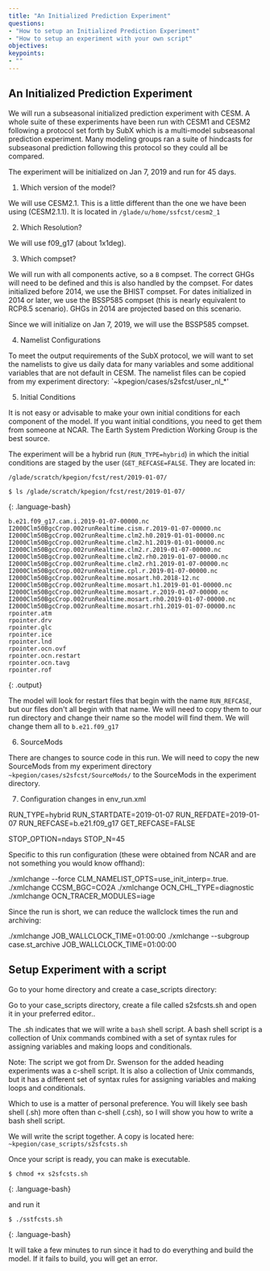 ```yaml
---
title: "An Initialized Prediction Experiment"
questions:
- "How to setup an Initialized Prediction Experiment"
- "How to setup an experiment with your own script"
objectives:
keypoints:
- ""
---
```


## An Initialized Prediction Experiment

We will run a subseasonal initialized prediction experiment with CESM.  A whole suite of these experiments have been run with CESM1 and CESM2 following a protocol set forth by SubX which is a multi-model subseasonal prediction experiment.  Many modeling groups ran a suite of hindcasts for subseasonal prediction following this protocol so they could all be compared. 

The experiment will be initialized on Jan 7, 2019 and run for 45 days.

1. Which version of the model?

We will use CESM2.1.  This is a little different than the one we have been using (CESM2.1.1).  It is located in `/glade/u/home/ssfcst/cesm2_1`

2. Which Resolution?

We will use f09_g17 (about 1x1deg). 

3. Which compset?

We will run with all components active, so a `B` compset.
The correct GHGs will need to be defined and this is also handled by the compset.  For dates initialized before 2014, we use the BHIST compset.  For dates initialized in 2014 or later, we use the BSSP585 compset (this is nearly equivalent to RCP8.5 scenario).  GHGs in 2014 are projected based on this scenario.

Since we will initialize on Jan 7, 2019, we will use the BSSP585 compset.

4. Namelist Configurations

To meet the output requirements of the SubX protocol, we will want to set the namelists to give us daily data for many variables and some additional variables that are not default in CESM.  The namelist files can be copied from my experiment directory: `~kpegion/cases/s2sfcst/user_nl_*'

5. Initial Conditions

It is not easy or advisable to make your own initial conditions for each component of the model.  If you want initial conditions, you need to get them from someone at NCAR.  The Earth System Prediction Working Group is the best source.

The experiment will be a hybrid run (`RUN_TYPE=hybrid`) in which the initial conditions are staged by the user (`GET_REFCASE=FALSE`.  They are located in:

`/glade/scratch/kpegion/fcst/rest/2019-01-07/`

~~~
$ ls /glade/scratch/kpegion/fcst/rest/2019-01-07/
~~~
{: .language-bash}

~~~
b.e21.f09_g17.cam.i.2019-01-07-00000.nc
I2000Clm50BgcCrop.002runRealtime.cism.r.2019-01-07-00000.nc
I2000Clm50BgcCrop.002runRealtime.clm2.h0.2019-01-01-00000.nc
I2000Clm50BgcCrop.002runRealtime.clm2.h1.2019-01-01-00000.nc
I2000Clm50BgcCrop.002runRealtime.clm2.r.2019-01-07-00000.nc
I2000Clm50BgcCrop.002runRealtime.clm2.rh0.2019-01-07-00000.nc
I2000Clm50BgcCrop.002runRealtime.clm2.rh1.2019-01-07-00000.nc
I2000Clm50BgcCrop.002runRealtime.cpl.r.2019-01-07-00000.nc
I2000Clm50BgcCrop.002runRealtime.mosart.h0.2018-12.nc
I2000Clm50BgcCrop.002runRealtime.mosart.h1.2019-01-01-00000.nc
I2000Clm50BgcCrop.002runRealtime.mosart.r.2019-01-07-00000.nc
I2000Clm50BgcCrop.002runRealtime.mosart.rh0.2019-01-07-00000.nc
I2000Clm50BgcCrop.002runRealtime.mosart.rh1.2019-01-07-00000.nc
rpointer.atm
rpointer.drv
rpointer.glc
rpointer.ice
rpointer.lnd
rpointer.ocn.ovf
rpointer.ocn.restart
rpointer.ocn.tavg
rpointer.rof
~~~
{: .output}

The model will look for restart files that begin with the name `RUN_REFCASE`, but our files don't all begin with that name.  We will need to copy them to our run directory and change their name so the model will find them. We will change them all to `b.e21.f09_g17`

6. SourceMods

There are changes to source code in this run.  We will need to copy the new SourceMods from my experiment directory `~kpegion/cases/s2sfcst/SourceMods/` to the SourceMods in the experiment directory.

7. Configuration changes in env_run.xml

RUN_TYPE=hybrid
RUN_STARTDATE=2019-01-07
RUN_REFDATE=2019-01-07
RUN_REFCASE=b.e21.f09_g17
GET_REFCASE=FALSE

STOP_OPTION=ndays
STOP_N=45

Specific to this run configuration (these were obtained from NCAR and are not something you would know offhand):

./xmlchange --force CLM_NAMELIST_OPTS=use_init_interp=.true.
./xmlchange CCSM_BGC=CO2A
./xmlchange OCN_CHL_TYPE=diagnostic
./xmlchange OCN_TRACER_MODULES=iage 

Since the run is short, we can reduce the wallclock times the run and archiving:

./xmlchange JOB_WALLCLOCK_TIME=01:00:00
./xmlchange --subgroup case.st_archive JOB_WALLCLOCK_TIME=01:00:00

## Setup Experiment with a script

Go to your home directory and create a case_scripts directory:

Go to your case_scripts directory, create a file called s2sfcsts.sh and open it in your preferred editor..

The .sh indicates that we will write a `bash` shell script.  A bash shell script is a collection of Unix commands combined with a set of syntax rules for assigning variables and making loops and conditionals.   

Note: The script we got from Dr. Swenson for the added heading experiments was a c-shell script.  It is also a collection of Unix commands, but it has a different set of syntax rules for assigning variables and making loops and conditionals.  

Which to use is a matter of personal preference.  You will likely see bash shell (.sh) more often than c-shell (.csh), so I will show you how to write a bash shell script.

We will write the script together.  A copy is located here: `~kpegion/case_scripts/s2sfcsts.sh`

Once your script is ready, you can make is executable.

~~~
$ chmod +x s2sfcsts.sh
~~~
{: .language-bash}

and run it

~~~
$ ./sstfcsts.sh
~~~
{: .language-bash}


It will take a few minutes to run since it had to do everything and build the model.  If it fails to build, you will get an error.
